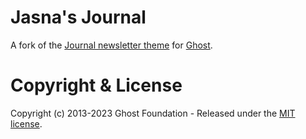 # Jasna's Journal

A fork of the [Journal newsletter theme](https://github.com/tryghost/journal)
for [Ghost](http://github.com/tryghost/ghost/). 

# Copyright & License

Copyright (c) 2013-2023 Ghost Foundation - Released under the [MIT license](LICENSE).
